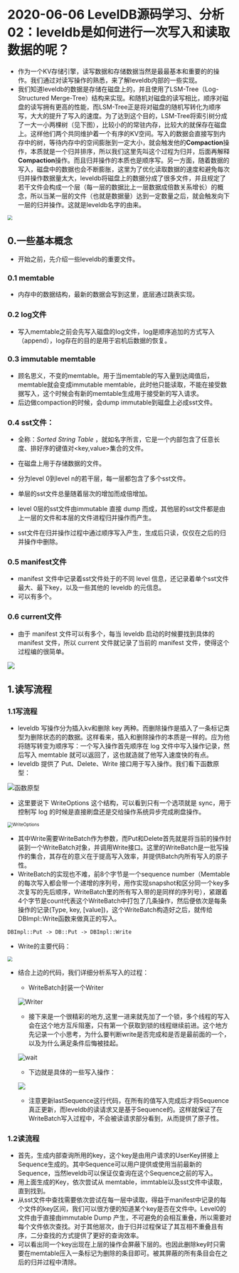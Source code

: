 # 2020-06-06 LevelDB源码学习、分析02：leveldb是如何进行一次写入和读取数据的呢？

* 作为一个KV存储引擎，读写数据和存储数据当然是最最基本和重要的的操作。我们通过对读写操作的熟悉，来了解leveldb内部的一些实现。
* 我们知道leveldb的数据是存储在磁盘上的，并且使用了LSM-Tree（Log-Structured Merge-Tree）结构来实现。和随机对磁盘的读写相比，顺序对磁盘的读写拥有更高的性能，而LSM-Tree正是将对磁盘的随机写转化为顺序写，大大的提升了写入的速度。为了达到这个目的，LSM-Tree将索引树分成了一大一小两棵树（见下图），比较小的的常驻内存，比较大的就保存在磁盘上。这样他们两个共同维护着一个有序的KV空间。写入的数据会直接写到内存中的树，等待内存中的空间膨胀到一定大小，就会触发他的**Compaction**操作，本质就是一个归并排序，所以我们这里先叫这个过程为归并，后面再解释**Compaction**操作。而且归并操作的本质也是顺序写。另一方面，随着数据的写入，磁盘中的数据也会不断膨胀，这里为了优化读取数据的速度和避免每次归并操作数据量太大，leveldb将磁盘上的数据分成了很多文件，并且规定了若干文件会构成一个层（每一层的数据比上一层数据成倍数关系增长）的概念，所以当某一层的文件（也就是数据量）达到一定数量之后，就会触发向下一层的归并操作。这就是leveldb名字的由来。

<img src="/public/images/20200606/lsm_tree.png" style="zoom:70%;" />


## 0.一些基本概念

* 开始之前，先介绍一些leveldb的重要文件。

### 0.1 memtable

* 内存中的数据结构，最新的数据会写到这里，底层通过跳表实现。

### 0.2 log文件

* 写入memtable之前会先写入磁盘的log文件，log是顺序追加的方式写入（append），log存在的目的是用于宕机后数据的恢复。

### 0.3 immutable memtable

* 顾名思义，不变的memtable。用于当memtable的写入量到达阈值后，memtable就会变成immutable memtable，此时他只能读取，不能在接受数据写入，这个时候会有新的memtable生成用于接受新的写入请求。
* 后边做compaction的时候，会dump immutable到磁盘上必成sst文件。

### 0.4 sst文件：

* 全称：*Sorted String Table* ，就如名字所言，它是一个内部包含了任意长度、排好序的键值对<key,value>集合的文件。

* 在磁盘上用于存储数据的文件。
* 分为level 0到level n的若干层，每一层都包含了多个sst文件。
* 单层的sst文件总量随着层次的增加而成倍增加。
* level 0层的sst文件由immutable 直接 dump 而成，其他层的sst文件都是由上一层的文件和本层的文件进程归并操作而产生。
* sst文件在归并操作过程中通过顺序写入产生，生成后只读，仅仅在之后的归并操作中删除。

### 0.5 manifest文件

* manifest 文件中记录着sst文件处于的不同 level 信息，还记录着单个sst文件最大、最下key，以及一些其他的 leveldb 的元信息。
* 可以有多个。

### 0.6 current文件

* 由于 manifest 文件可以有多个，每当 leveldb 启动的时候要找到具体的 manifest 文件，所以 current 文件就记录了当前的 manifest 文件，使得这个过程编的很简单。

![](/public/images/20200606/leveldb.jpg)

## 1.读写流程

### 1.1写流程

* leveldb 写操作分为插入kv和删除 key 两种。而删除操作是插入了一条标记类型为删除状态的的数据。这样看来，插入和删除操作的本质是一样的。应为他将随写转变为顺序写：一个写入操作首先顺序在 log 文件中写入操作记录，然后写入 memtable 就可以返回了，这也就造就了他写入速度快的有点。
* leveldb 提供了 Put、Delete、Write 接口用于写入操作。我们看下函数原型：

![函数原型](/public/images/20200606/fun.png)

* 这里要说下 WriteOptions 这个结构，可以看到只有一个选项就是 sync，用于控制写 log 的时候是直接刷盘还是交给操作系统异步完成刷盘操作。

<img src="/public/images/20200606/WriteOptions.png" alt="WriteOptions" style="zoom:70%;" />

* 其中Write需要WriteBatch作为参数，而Put和Delete首先就是将当前的操作封装到一个WriteBatch对象，并调用Write接口。这里的WriteBatch是一批写操作的集合，其存在的意义在于提高写入效率，并提供Batch内所有写入的原子性。
* WriteBatch的实现也不难，前8个字节是一个sequence number（Memtable的每次写入都会带一个递增的序列号，用作实现snapshot和区分同一个key多次复写的先后顺序，WriteBatch里的所有写入带的是同样的序列号），紧跟着4个字节是count代表这个WriteBatch中打包了几条操作，然后便依次是每条操作的记录(Type, key, [value])，这个WriteBatch构造好之后，就传给DBImpl::Write函数来做真正的写入。

``` shell
DBImpl::Put -> DB::Put -> DBImpl::Write
```

* Write的主要代码：

<img src="/public/images/20200606/write.jpg" style="zoom:70%;" />

* 结合上边的代码，我们详细分析系写入的过程：

  * WriteBatch封装一个Writer

  ![Writer](/public/images/20200606/Writer.png)

  * 接下来是一个很精彩的地方,这里一进来就先加了一个锁，多个线程的写入会在这个地方互斥阻塞，只有第一个获取到锁的线程继续前进。这个地方先记录一个小思考，为什么要判断write是否完成和是否是最前面的一个，以及为什么满足条件后悔被挂起。

  ![wait](/public/images/20200606/wait.png)

  * 下边就是具体的一些写入操作：

  ![](/public/images/20200606/common_write.jpg)

  * 注意更新lastSequence这行代码，在所有的值写入完成后才将Sequence真正更新，而leveldb的读请求又是基于Sequence的。这样就保证了在WriteBatch写入过程中，不会被读请求部分看到，从而提供了原子性。
### 1.2读流程

* 首先，生成内部查询所用的key，这个key是由用户请求的UserKey拼接上Sequence生成的。其中Sequence可以用户提供或使用当前最新的Sequence，当然leveldb可以保证仅查询在这个Sequence之前的写入。
* 用上面生成的Key，依次尝试从 memtable，immtable以及sst文件中读取，直到找到。
* 从sst文件中查找需要依次尝试在每一层中读取，得益于manifest中记录的每个文件的key区间，我们可以很方便的知道某个key是否在文件中。Level0的文件由于直接由immutable Dump 产生，不可避免的会相互重叠，所以需要对每个文件依次查找。对于其他层次，由于归并过程保证了其互相不重叠且有序，二分查找的方式提供了更好的查询效率。
* 可以看出同一个key出现在上层的操作会屏蔽下层的。也因此删除key时只需要在memtable压入一条标记为删除的条目即可。被其屏蔽的所有条目会在之后的归并过程中清除。